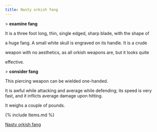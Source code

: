 ```yaml
---
title: Nasty orkish fang
---
```


\> **examine fang**

It is a three foot long, thin, single edged, sharp blade, with the shape
of

a huge fang. A small white skull is engraved on its handle. It is a
crude

weapon with no aesthetics, as all orkish weapons are, but it looks quite

effective.

\> **consider fang**

This piercing weapon can be wielded one-handed.

It is awful while attacking and average while defending; its speed is
very fast, and it inflicts average damage upon hitting.

It weighs a couple of pounds.

{% include Items.md %}

[Nasty orkish fang](Category:_Piercing_weapons "wikilink")